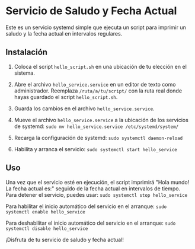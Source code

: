 # Servicio de Saludo y Fecha Actual

Este es un servicio systemd simple que ejecuta un script para imprimir un saludo y la fecha actual en intervalos regulares.

## Instalación

1. Coloca el script `hello_script.sh` en una ubicación de tu elección en el sistema.

2. Abre el archivo `hello_service.service` en un editor de texto como administrador. Reemplaza `/ruta/a/tu/script/` con la ruta real donde hayas guardado el script `hello_script.sh`.

3. Guarda los cambios en el archivo `hello_service.service`.

4. Mueve el archivo `hello_service.service` a la ubicación de los servicios de systemd: `sudo mv hello_service.service /etc/systemd/system/`

5. Recarga la configuración de systemd: `sudo systemctl daemon-reload`

6. Habilita y arranca el servicio: `sudo systemctl start hello_service`

## Uso

Una vez que el servicio esté en ejecución, el script imprimirá "Hola mundo! La fecha actual es:" seguido de la fecha actual en intervalos de tiempo. Para detener el servicio, puedes usar: `sudo systemctl stop hello_service`

Para habilitar el inicio automático del servicio en el arranque:  `sudo systemctl enable hello_service`

Para deshabilitar el inicio automático del servicio en el arranque: `sudo systemctl disable hello_service`

¡Disfruta de tu servicio de saludo y fecha actual!






